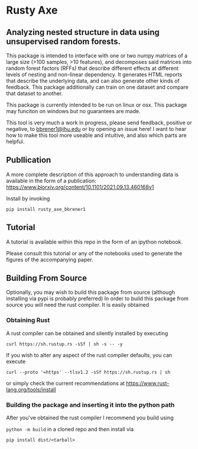 # Rusty Axe

## Analyzing nested structure in data using unsupervised random forests.

This package is intended to interface with one or two numpy matrices of a large size (>100 samples, >10 features), and decomposes said matrices into random forest factors (RFFs) that describe different effects at different levels of nesting and non-linear dependency. It generates HTML reports that describe the underlying data, and can also generate other kinds of feedback. This package additionally can train on one dataset and compare that dataset to another. 

This package is currently intended to be run on linux or osx. This package may funciton on windows but no guarantees are made. 

This tool is very much a work in progress, please send feedback, positive or negative, to bbrener1@jhu.edu or by opening an issue here! I want to hear how to make this tool more useable and intuitive, and also which parts are helpful.

## Publlication

A more complete description of this approach to understanding data is available in the form of a publication: https://www.biorxiv.org/content/10.1101/2021.09.13.460168v1

Install by invoking 

`pip install rusty_axe_bbrener1`

## Tutorial

A tutorial is available within this repo in the form of an ipython notebook. 

Please consult this tutorial or any of the notebooks used to generate the figures of the accompanying paper. 

## Building From Source 

Optionally, you may wish to build this package from source (although installing via pypi is probably preferred) In order to build this package from source you will need the rust compiler. It is easily obtained

### Obtaining Rust

A rust compiler can be obtained and silently installed by executing 

`curl https://sh.rustup.rs -sSf | sh -s -- -y`

If you wish to alter any aspect of the rust compiler defaults, you can execute 

`curl --proto '=https' --tlsv1.2 -sSf https://sh.rustup.rs | sh`

or simply check the current recommendations at https://www.rust-lang.org/tools/install

### Building the package and inserting it into the python path

After you've obtained the rust compiler I recommend you build using 

`python -m build` 
in a cloned repo and then install via 

`pip install dist/<tarball>`


